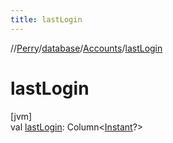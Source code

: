 ```yaml
---
title: lastLogin
---
```

//[Perry](../../../index.html)/[database](../index.html)/[Accounts](index.html)/[lastLogin](last-login.html)



# lastLogin



[jvm]\
val [lastLogin](last-login.html): Column&lt;[Instant](https://docs.oracle.com/javase/8/docs/api/java/time/Instant.html)?&gt;




